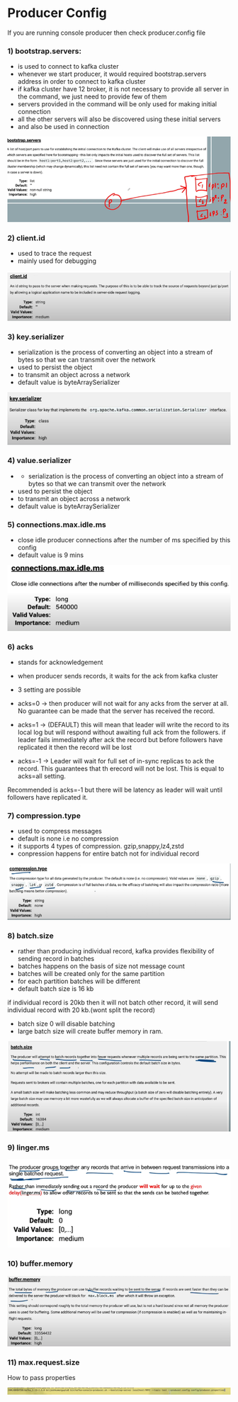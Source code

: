# Producer Config

If you are running console producer then check producer.config file

### 1) bootstrap.servers:

- is used to connect to kafka cluster
- whenever we start producer, it would required bootstrap.servers address in order to connect to kafka cluster
- if kafka cluster have 12 broker, it is not necessary to provide all server in the command, we just need to provide few of them
- servers provided in the command will be only used for making initial connection
- all the other servers will also be discovered using these initial servers
- and also be used in connection

![img.png](1_bootstrap.servers.png)

### 2) client.id

- used to trace the request
- mainly used for debugging

![img.png](2_client.id.png)

### 3) key.serializer

- serialization is the process of converting an object into a stream of bytes so that we can transmit over the network
- used to persist the object
- to transmit an object across a network
- default value is byteArraySerializer

![img.png](3_key.serializer.png)


### 4) value.serializer

- - serialization is the process of converting an object into a stream of bytes so that we can transmit over the network
- used to persist the object
- to transmit an object across a network
- default value is byteArraySerializer

### 5) connections.max.idle.ms

- close idle producer connections after the number of ms specified by this config
- default value is 9 mins

![img.png](4_connections.max.idle.ms.png)


### 6) acks

- stands for acknowledgement
- when producer sends records, it waits for the ack from kafka cluster
- 3 setting are possible
- acks=0 -> then producer will not wait for any acks from the server at all. No guarantee can be made that the server has received the record.
- acks=1 -> (DEFAULT) this will mean that leader will write the record to its local log but will respond without awaiting full ack from the followers.
if leader fails immediately after ack the record but before followers have replicated it then the record will be lost

- acks=-1 -> Leader will wait for full set of in-sync replicas to ack the record. This guarantees that th erecord will not be lost.
This is equal to acks=all setting.

Recommended is acks=-1 but there will be latency as leader will wait until followers have replicated it. 



### 7) compression.type
- used to compress messages
- default is none i.e no compression
- it supports 4 types of compression. gzip,snappy,lz4,zstd
- conpression happens for entire batch not for individual record

![img.png](5_compression.type.png)

### 8) batch.size
- rather than producing individual record, kafka provides flexibility of sending record in batches
- batches happens on the basis of size not message count
- batches will be created only for the same partition
- for each partition batches will be different
- default batch size is 16 kb 

if individual record is 20kb then it will not batch other record, it will send individual record with 20 kb.(wont split the record)

- batch size 0 will disable batching
- large batch size will create buffer memory in ram.

![img.png](6_batch.size.png)

### 9) linger.ms

![img.png](8_linger.ms.png)

### 10) buffer.memory


![img.png](7_buffer.memory.png)

### 11) max.request.size

How to pass properties

![img.png](9_add_producer.config_in_cmd.png)